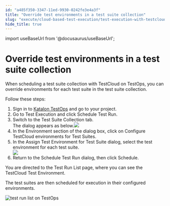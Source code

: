 ```yaml
---
id: "a485f350-3347-11ed-9930-0242fe3e4a3f"
title: "Override test environments in a test suite collection"
slug: "execute/cloud-based-test-execution/test-execution-with-testcloud/override-test-environments-in-a-test-suite-collection"
hide_title: true
---
```

import useBaseUrl from '@docusaurus/useBaseUrl';


# <a id="task-1856" class="anchor_top_offset"/><a id="ariaid-title1" class="anchor_top_offset"/>Override test environments in a test suite collection

<section xmlns="http://www.w3.org/1999/xhtml" className="section context"><p className="p">When scheduling a test suite collection with <span className="ph uicontrol">TestCloud</span> on <span className="ph">TestOps</span>, you can override environments for each test suite in the test suite collection.</p><p className="p">Follow these steps:</p></section> 
<ol xmlns="http://www.w3.org/1999/xhtml" className="ol steps"><li className="li step stepexpand"><span className="ph cmd">Sign in to <a className="xref j-external-link" href="https://testops.katalon.io/login" target="_blank">Katalon TestOps</a> and go to your project.</span></li><li className="li step stepexpand"><span className="ph cmd">Go to <span className="ph uicontrol">Test Execution</span> and click <span className="ph uicontrol">Schedule Test Run</span>.</span></li><li className="li step stepexpand"><span className="ph cmd">Switch to the <span className="ph uicontrol">Test Suite Collection</span> tab.</span><div className="itemgroup stepresult">The dialog appears as below.<img className="image" width={850} src={useBaseUrl("/16089890-b767-11ed-825f-0242cfbc79b5.png")} /></div></li><li className="li step stepexpand"><span className="ph cmd">In the <span className="ph uicontrol">Environment</span> section of the dialog box, click on <span className="ph uicontrol">Configure TestCloud environments for Test Suites</span>.</span></li><li className="li step stepexpand"><span className="ph cmd">In the <span className="ph uicontrol">Assign Test Environment for Test Suite</span> dialog, select the test environment for each test suite.</span><div className="itemgroup stepresult"><img className="image" width={850} src={useBaseUrl("/143ab660-b767-11ed-825f-0242cfbc79b5.png")} /></div></li><li className="li step stepexpand"><span className="ph cmd">Return to the <span className="ph uicontrol">Schedule Test Run</span> dialog, then click <span className="ph uicontrol">Schedule</span>.</span></li></ol> 
<section xmlns="http://www.w3.org/1999/xhtml" className="section result">You are directed to the <span className="ph uicontrol">Test Run List</span> page, where you can see the TestCloud Test Environment. <p className="p">The test suites are then scheduled for execution in their configured environments.</p><p className="p"><img className="image" width={850} src={useBaseUrl("/33451a30-6af2-11ed-a602-0242cfbc79b5.png")} alt="test run list on TestOps" /></p></section> 
